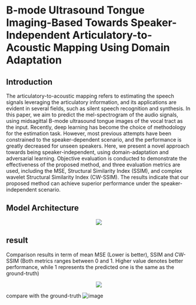 # B-mode Ultrasound Tongue Imaging-Based Towards Speaker-Independent Articulatory-to-Acoustic Mapping Using Domain Adaptation

## Introduction
The articulatory-to-acoustic mapping refers to estimating the speech signals leveraging the articulatory information, and its applications are evident in several fields, such as silent speech recognition and synthesis. In this paper, we aim to predict the mel-spectrogram of the audio signals, using midsagittal B-mode ultrasound tongue images of the vocal tract as the input. Recently, deep learning has become the choice of methodology for the estimation task. However, most previous attempts have been constrained to the speaker-dependent scenario, and the performance is greatly decreased for unseen speakers. Here, we present a novel approach towards being speaker-independent, using domain-adaptation and adversarial learning. Objective evaluation is conducted to demonstrate the effectiveness of the proposed method, and three evaluation metrics are used, including the MSE, Structural Similarity Index (SSIM), and complex wavelet Structural Similarity Index (CW-SSIM). The results indicate that our proposed method can achieve superior performance under the speaker-independent scenario.


## Model Architecture
<div align=center>
  <img src="https://user-images.githubusercontent.com/74498528/160514541-c93b8591-c545-4f8d-a246-6dde6a464760.png"/>
</div>

## result

Comparison results in term of mean MSE (Lower is better), SSIM and CW-SSIM (Both metrics ranges between 0 and 1. Higher value denotes better performance, while 1 represents the predicted one is the same as the ground-truth)

<div align=center>
  <img src="https://user-images.githubusercontent.com/74498528/160514706-4684b595-f7eb-4727-a683-828bfa760615.png"/>
</div>

compare with the ground-truth
![image](https://user-images.githubusercontent.com/74498528/160410707-e5af1791-2bd6-4be7-a858-7d1697b16a55.png)
